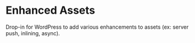 # Enhanced Assets
Drop-in for WordPress to add various enhancements to assets (ex: server push, inlining, async).
